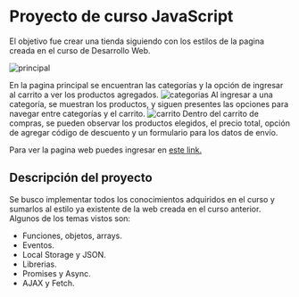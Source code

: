 # Proyecto de curso JavaScript
El objetivo fue crear una tienda siguiendo con los estilos de la pagina creada en el curso de Desarrollo Web.


![principal](https://drive.google.com/uc?id=1xLySsUTzP-RzRTJ-_iqtgDAt2zknq5ig)

En la pagina principal se encuentran las categorías y la opción de ingresar al carrito a ver los productos agregados.
![categorias](https://drive.google.com/uc?id=1sJBSfydvZlcsXS54Hyd_oEp6Sbfvd8Fv)
Al ingresar a una categoría, se muestran los productos, y siguen presentes las opciones para navegar entre categorías y el carrito.
![carrito](https://drive.google.com/uc?id=1mt5HDH5eFwNEjSx9iOj3LrbAXMs08KOB)
Dentro del carrito de compras, se pueden observar los productos elegidos, el precio total, opción de agregar código de descuento  y un formulario para los datos de envío.


Para ver la pagina web puedes ingresar en [este link.](https://lacisuradesilvio-html.netlify.app)

## Descripción del proyecto
Se busco implementar todos los conocimientos adquiridos en el curso y sumarlos al estilo ya existente de la web creada en el curso anterior. 
Algunos de los temas vistos son:

 - Funciones, objetos, arrays.
 - Eventos.
 - Local Storage y JSON.
 - Librerias.
 - Promises y Async.
 - AJAX y Fetch.

